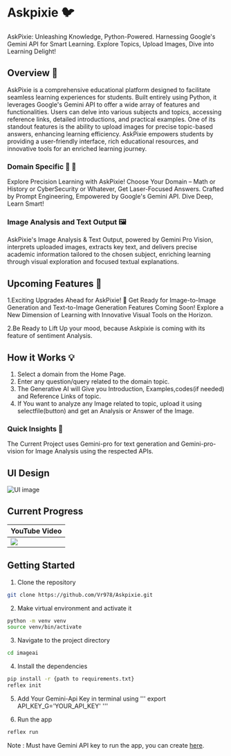 # Askpixie 🐦

AskPixie: Unleashing Knowledge, Python-Powered. Harnessing Google's Gemini API for Smart Learning. Explore Topics, Upload Images, Dive into Learning Delight!

## Overview 🚀

AskPixie is a comprehensive educational platform designed to facilitate seamless learning experiences for students. Built entirely using Python, it leverages Google's Gemini API to offer a wide array of features and functionalities. Users can delve into various subjects and topics, accessing reference links, detailed introductions, and practical examples. One of its standout features is the ability to upload images for precise topic-based answers, enhancing learning efficiency. AskPixie empowers students by providing a user-friendly interface, rich educational resources, and innovative tools for an enriched learning journey.

### Domain Specific 💪 💪

Explore Precision Learning with AskPixie! Choose Your Domain – Math or History or CyberSecurity or Whatever, Get Laser-Focused Answers. Crafted by Prompt Engineering, Empowered by Google's Gemini API. Dive Deep, Learn Smart!

### Image Analysis and Text Output 🖼

AskPixie's Image Analysis & Text Output, powered by Gemini Pro Vision, interprets uploaded images, extracts key text, and delivers precise academic information tailored to the chosen subject, enriching learning through visual exploration and focused textual explanations.

## Upcoming Features 🏃

1.Exciting Upgrades Ahead for AskPixie! 🚀 Get Ready for Image-to-Image Generation and Text-to-Image Generation Features Coming Soon! Explore a New Dimension of Learning with Innovative Visual Tools on the Horizon.

2.Be Ready to Lift Up your mood, because Askpixie is coming with its feature of sentiment Analysis.

## How it Works 💡

1. Select a domain from the Home Page.
2. Enter any question/query related to the domain topic.
3. The Generative AI will Give you Introduction, Examples,codes(if needed) and Reference Links of topic.
4. If You want to analyze any Image related to topic, upload it using selectfile(button) and get an Analysis or Answer of the Image.

### Quick Insights 👊

The Current Project uses Gemini-pro for text generation and Gemini-pro-vision for Image Analysis using the respected APIs.

## UI Design
![UI image](./Askpixie/assets/UI.png)

## Current Progress
| YouTube Video |
|----------------|
|<a href="#"><img src="#"/></a>


## Getting Started

1. Clone the repository
```bash
git clone https://github.com/Vr978/Askpixie.git
```

2. Make virtual environment and activate it
```bash
python -m venv venv
source venv/bin/activate
```

3. Navigate to the project directory
```bash
cd imageai
``` 

4. Install the dependencies
```bash
pip install -r {path to requirements.txt}
reflex init
```
5. Add Your Gemini-Api Key
in terminal using
'''
export API_KEY_G='YOUR_API_KEY'
'''

7. Run the app
```bash
reflex run
```
Note : Must have Gemini API key to run the app, you can create [here](https://ai.google.dev/).













